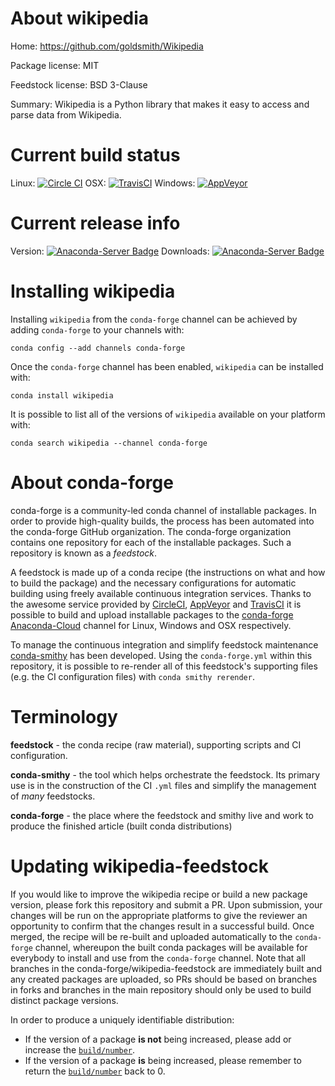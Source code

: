 About wikipedia
===============

Home: https://github.com/goldsmith/Wikipedia

Package license: MIT

Feedstock license: BSD 3-Clause

Summary: Wikipedia is a Python library that makes it easy to access and parse data from Wikipedia.



Current build status
====================

Linux: [![Circle CI](https://circleci.com/gh/conda-forge/wikipedia-feedstock.svg?style=shield)](https://circleci.com/gh/conda-forge/wikipedia-feedstock)
OSX: [![TravisCI](https://travis-ci.org/conda-forge/wikipedia-feedstock.svg?branch=master)](https://travis-ci.org/conda-forge/wikipedia-feedstock)
Windows: [![AppVeyor](https://ci.appveyor.com/api/projects/status/github/conda-forge/wikipedia-feedstock?svg=True)](https://ci.appveyor.com/project/conda-forge/wikipedia-feedstock/branch/master)

Current release info
====================
Version: [![Anaconda-Server Badge](https://anaconda.org/conda-forge/wikipedia/badges/version.svg)](https://anaconda.org/conda-forge/wikipedia)
Downloads: [![Anaconda-Server Badge](https://anaconda.org/conda-forge/wikipedia/badges/downloads.svg)](https://anaconda.org/conda-forge/wikipedia)

Installing wikipedia
====================

Installing `wikipedia` from the `conda-forge` channel can be achieved by adding `conda-forge` to your channels with:

```
conda config --add channels conda-forge
```

Once the `conda-forge` channel has been enabled, `wikipedia` can be installed with:

```
conda install wikipedia
```

It is possible to list all of the versions of `wikipedia` available on your platform with:

```
conda search wikipedia --channel conda-forge
```


About conda-forge
=================

conda-forge is a community-led conda channel of installable packages.
In order to provide high-quality builds, the process has been automated into the
conda-forge GitHub organization. The conda-forge organization contains one repository
for each of the installable packages. Such a repository is known as a *feedstock*.

A feedstock is made up of a conda recipe (the instructions on what and how to build
the package) and the necessary configurations for automatic building using freely
available continuous integration services. Thanks to the awesome service provided by
[CircleCI](https://circleci.com/), [AppVeyor](http://www.appveyor.com/)
and [TravisCI](https://travis-ci.org/) it is possible to build and upload installable
packages to the [conda-forge](https://anaconda.org/conda-forge)
[Anaconda-Cloud](http://docs.anaconda.org/) channel for Linux, Windows and OSX respectively.

To manage the continuous integration and simplify feedstock maintenance
[conda-smithy](http://github.com/conda-forge/conda-smithy) has been developed.
Using the ``conda-forge.yml`` within this repository, it is possible to re-render all of
this feedstock's supporting files (e.g. the CI configuration files) with ``conda smithy rerender``.


Terminology
===========

**feedstock** - the conda recipe (raw material), supporting scripts and CI configuration.

**conda-smithy** - the tool which helps orchestrate the feedstock.
                   Its primary use is in the construction of the CI ``.yml`` files
                   and simplify the management of *many* feedstocks.

**conda-forge** - the place where the feedstock and smithy live and work to
                  produce the finished article (built conda distributions)


Updating wikipedia-feedstock
============================

If you would like to improve the wikipedia recipe or build a new
package version, please fork this repository and submit a PR. Upon submission,
your changes will be run on the appropriate platforms to give the reviewer an
opportunity to confirm that the changes result in a successful build. Once
merged, the recipe will be re-built and uploaded automatically to the
`conda-forge` channel, whereupon the built conda packages will be available for
everybody to install and use from the `conda-forge` channel.
Note that all branches in the conda-forge/wikipedia-feedstock are
immediately built and any created packages are uploaded, so PRs should be based
on branches in forks and branches in the main repository should only be used to
build distinct package versions.

In order to produce a uniquely identifiable distribution:
 * If the version of a package **is not** being increased, please add or increase
   the [``build/number``](http://conda.pydata.org/docs/building/meta-yaml.html#build-number-and-string).
 * If the version of a package **is** being increased, please remember to return
   the [``build/number``](http://conda.pydata.org/docs/building/meta-yaml.html#build-number-and-string)
   back to 0.
